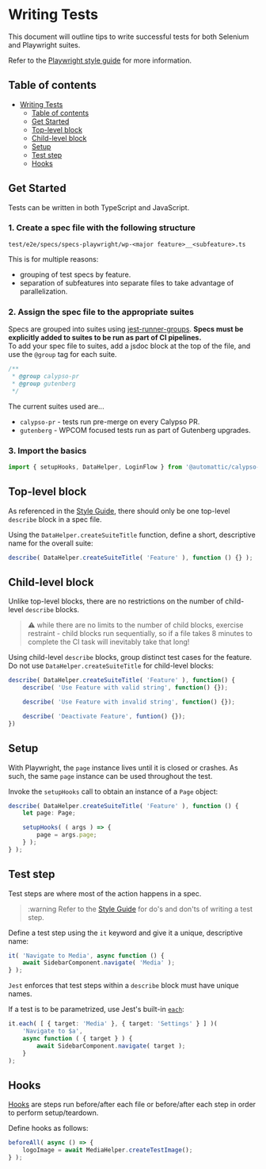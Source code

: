 # Writing Tests

This document will outline tips to write successful tests for both Selenium and Playwright suites.

Refer to the [Playwright style guide](docs/style-guide-playwright.md) for more information.

## Table of contents

<!-- TOC -->

- [Writing Tests](#writing-tests)
  - [Table of contents](#table-of-contents)
  - [Get Started](#get-started)
  - [Top-level block](#top-level-block)
  - [Child-level block](#child-level-block)
  - [Setup](#setup)
  - [Test step](#test-step)
  - [Hooks](#hooks)

<!-- /TOC -->

## Get Started

Tests can be written in both TypeScript and JavaScript.

### 1. Create a spec file with the following structure

```
test/e2e/specs/specs-playwright/wp-<major feature>__<subfeature>.ts
```

This is for multiple reasons:

- grouping of test specs by feature.
- separation of subfeatures into separate files to take advantage of parallelization.

### 2. Assign the spec file to the appropriate suites

Specs are grouped into suites using [jest-runner-groups](https://github.com/eugene-manuilov/jest-runner-groups). **Specs must be explicitly added to suites to be run as part of CI pipelines.**  
To add your spec file to suites, add a jsdoc block at the top of the file, and use the `@group` tag for each suite.

```typescript
/**
 * @group calypso-pr
 * @group gutenberg
 */
```

The current suites used are...
- `calypso-pr` - tests run pre-merge on every Calypso PR.
- `gutenberg` - WPCOM focused tests run as part of Gutenberg upgrades.


### 3. Import the basics

```typescript
import { setupHooks, DataHelper, LoginFlow } from '@automattic/calypso-e2e';
```

## Top-level block

As referenced in the [Style Guide](style-guide-playwright.md#Tests), there should only be one top-level `describe` block in a spec file.

Using the `DataHelper.createSuiteTitle` function, define a short, descriptive name for the overall suite:

```typescript
describe( DataHelper.createSuiteTitle( 'Feature' ), function () {} );
```

## Child-level block

Unlike top-level blocks, there are no restrictions on the number of child-level `describe` blocks.

> :warning: while there are no limits to the number of child blocks, exercise restraint - child blocks run sequentially, so if a file takes 8 minutes to complete the CI task will inevitably take that long!

Using child-level `describe` blocks, group distinct test cases for the feature. Do not use `DataHelper.createSuiteTitle` for child-level blocks:

```typescript
describe( DataHelper.createSuiteTitle( 'Feature' ), function() {
	describe( 'Use Feature with valid string', function() {});

	describe( 'Use Feature with invalid string', function() {});

	describe( 'Deactivate Feature', funtion() {});
})
```

## Setup

With Playwright, the `page` instance lives until it is closed or crashes. As such, the same `page` instance can be used throughout the test.

Invoke the `setupHooks` call to obtain an instance of a `Page` object:

```typescript
describe( DataHelper.createSuiteTitle( 'Feature' ), function () {
	let page: Page;

	setupHooks( ( args ) => {
		page = args.page;
	} );
} );
```

## Test step

Test steps are where most of the action happens in a spec.

> :warning Refer to the [Style Guide](style-guide-playwright.md#test-steps) for do's and don'ts of writing a test step.

Define a test step using the `it` keyword and give it a unique, descriptive name:

```typescript
it( 'Navigate to Media', async function () {
	await SidebarComponent.navigate( 'Media' );
} );
```

`Jest` enforces that test steps within a `describe` block must have unique names.

If a test is to be parametrized, use Jest's built-in [`each`](https://jestjs.io/docs/api#testeachtablename-fn-timeout):

```typescript
it.each( [ { target: 'Media' }, { target: 'Settings' } ] )(
	'Navigate to $a',
	async function ( { target } ) {
		await SidebarComponent.navigate( target );
	}
);
```

## Hooks

[Hooks](https://jestjs.io/docs/api) are steps run before/after each file or before/after each step in order to perform setup/teardown.

Define hooks as follows:

```typescript
beforeAll( async () => {
	logoImage = await MediaHelper.createTestImage();
} );
```
